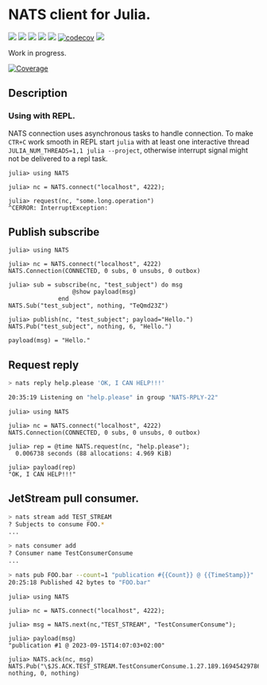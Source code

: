 
# NATS client for Julia.

[![](https://github.com/jakubwro/NATS.jl/actions/workflows/runtests.yml/badge.svg)](https://github.com/jakubwro/NATS.jl/actions/workflows/runtests.yml)
[![](https://github.com/jakubwro/NATS.jl/actions/workflows/chaos.yml/badge.svg)](https://github.com/jakubwro/NATS.jl/actions/workflows/chaos.yml)
[![](https://github.com/jakubwro/NATS.jl/actions/workflows/benchmarks.yml/badge.svg)](https://github.com/jakubwro/NATS.jl/actions/workflows/benchmarks.yml)
[![](https://github.com/jakubwro/NATS.jl/actions/workflows/tls.yml/badge.svg)](https://github.com/jakubwro/NATS.jl/actions/workflows/tls.yaml)
[![](https://github.com/jakubwro/NATS.jl/actions/workflows/documentation.yml/badge.svg)](https://github.com/jakubwro/NATS.jl/actions/workflows/documentation.yml)
[![codecov](https://codecov.io/gh/jakubwro/NATS.jl/graph/badge.svg?token=8X0HPK1T8E)](https://codecov.io/gh/jakubwro/NATS.jl)
[![](https://img.shields.io/badge/NATS.jl%20docs-dev-blue.svg)](https://jakubwro.github.io/NATS.jl/dev)

Work in progress.

[![Coverage](https://codecov.io/gh/jakubwro/NATS.jl/graphs/sunburst.svg?token=8X0HPK1T8E)](https://app.codecov.io/gh/jakubwro/NATS.jl)

## Description

### Using with REPL.

NATS connection uses asynchronous tasks to handle connection. To make `CTR+C` work smooth in REPL
start `julia` with at least one interactive thread `JULIA_NUM_THREADS=1,1 julia --project`, otherwise interrupt
signal might not be delivered to a repl task.

```
julia> using NATS

julia> nc = NATS.connect("localhost", 4222);

julia> request(nc, "some.long.operation")
^CERROR: InterruptException:
```

## Publish subscribe

```julia-repl
julia> using NATS

julia> nc = NATS.connect("localhost", 4222)
NATS.Connection(CONNECTED, 0 subs, 0 unsubs, 0 outbox)

julia> sub = subscribe(nc, "test_subject") do msg
                  @show payload(msg)
              end
NATS.Sub("test_subject", nothing, "TeQmd23Z")

julia> publish(nc, "test_subject"; payload="Hello.")
NATS.Pub("test_subject", nothing, 6, "Hello.")

payload(msg) = "Hello."
```

## Request reply

```bash
> nats reply help.please 'OK, I CAN HELP!!!'

20:35:19 Listening on "help.please" in group "NATS-RPLY-22"
```

```julia-repl
julia> using NATS

julia> nc = NATS.connect("localhost", 4222)
NATS.Connection(CONNECTED, 0 subs, 0 unsubs, 0 outbox)

julia> rep = @time NATS.request(nc, "help.please");
  0.006738 seconds (88 allocations: 4.969 KiB)

julia> payload(rep)
"OK, I CAN HELP!!!"
```

## JetStream pull consumer.

```bash
> nats stream add TEST_STREAM
? Subjects to consume FOO.*
...

> nats consumer add
? Consumer name TestConsumerConsume
...

> nats pub FOO.bar --count=1 "publication #{{Count}} @ {{TimeStamp}}"
20:25:18 Published 42 bytes to "FOO.bar"
```

```julia-repl
julia> using NATS

julia> nc = NATS.connect("localhost", 4222);

julia> msg = NATS.next(nc,"TEST_STREAM", "TestConsumerConsume");

julia> payload(msg)
"publication #1 @ 2023-09-15T14:07:03+02:00"

julia> NATS.ack(nc, msg)
NATS.Pub("\$JS.ACK.TEST_STREAM.TestConsumerConsume.1.27.189.1694542978673374959.1", nothing, 0, nothing)
```

